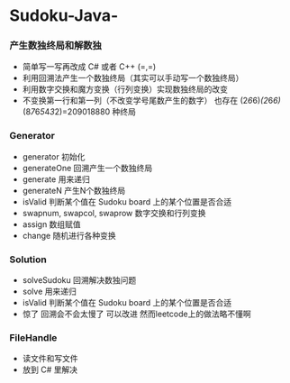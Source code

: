 # Sudoku-Java-

### 产生数独终局和解数独

* 简单写一写再改成 C# 或者 C++ (=,=)
* 利用回溯法产生一个数独终局（其实可以手动写一个数独终局）
* 利用数字交换和魔方变换（行列变换）实现数独终局的改变
* 不变换第一行和第一列（不改变学号尾数产生的数字） 也存在 (2*6*6)*(2*6*6)*(8*7*6*5*4*3*2)=209018880 种终局

### Generator
  * generator 初始化
  * generateOne 回溯产生一个数独终局
  * generate 用来递归
  * generateN 产生N个数独终局
  * isValid 判断某个值在 Sudoku board 上的某个位置是否合适
  * swapnum, swapcol, swaprow 数字交换和行列变换
  * assign 数组赋值
  * change 随机进行各种变换
  
### Solution
  * solveSudoku 回溯解决数独问题
  * solve 用来递归
  * isValid 判断某个值在 Sudoku board 上的某个位置是否合适
  * 惊了 回溯会不会太慢了 可以改进 然而leetcode上的做法略不懂啊
  
### FileHandle
  * 读文件和写文件
  * 放到 C# 里解决
